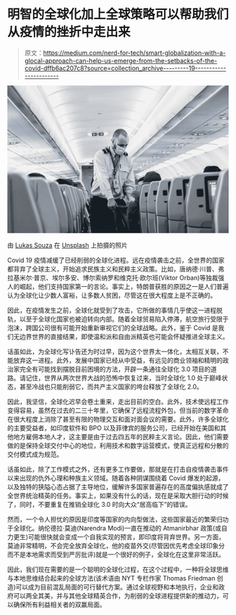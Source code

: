 # 明智的全球化加上全球策略可以帮助我们从疫情的挫折中走出来

> 原文：<https://medium.com/nerd-for-tech/smart-globalization-with-a-glocal-approach-can-help-us-emerge-from-the-setbacks-of-the-covid-dffb6ac207c8?source=collection_archive---------19----------------------->

![](img/0db38016b9b708c8c15bb44ad6158a68.png)

由 [Lukas Souza](https://unsplash.com/@lukassouza?utm_source=medium&utm_medium=referral) 在 [Unsplash](https://unsplash.com?utm_source=medium&utm_medium=referral) 上拍摄的照片

Covid 19 疫情减缓了已经削弱的全球化进程。远在疫情袭击之前，全世界的国家都背弃了全球主义，开始追求民族主义和民粹主义政策。比如，唐纳德·川普、弗拉基米尔·普京、埃尔多安、博尔索纳罗和维克托·欧尔班(Viktor Orban)等独裁强人的崛起，他们支持国家第一的言论。事实上，特朗普获胜的原因之一是人们普遍认为全球化让少数人富裕，让多数人贫困，尽管这在很大程度上是不正确的。

因此，在疫情发生之前，全球化就受到了攻击，它所做的事情几乎使这一进程脱轨，以至于全球化国家也被迫转向内部。随着全球贸易陷入停滞，航空旅行受限于泡沫，跨国公司很有可能开始重新审视它们的全球战略。此外，鉴于 Covid 是我们无边界世界的直接结果，即使温和派和自由派精英也可能会怀疑推进全球主义。

话虽如此，为全球化写讣告还为时过早，因为这个世界太一体化，太相互关联，不能放弃这一进程。此外，发展中国家已经从中受益，有远见的商业领袖和精明的政治家完全有可能找到摆脱目前困境的方法，开辟一条通往全球化 3.0 项目的道路。请记住，世界从两次世界大战的恐怖中恢复过来，当时全球化 1.0 处于巅峰状态，甚至冷战也只能削弱它，而共产主义国家的垮台释放了全球化 2.0。

因此，我坚信，全球化迟早会卷土重来，走出目前的空白。此外，技术使远程工作变得容易，虽然在过去的二三十年里，它确保了远程流程外包，但当前的数字革命在很大程度上消除了甚至有限的物理交互和面对面会议的需要。此外，许多全球化的主要受益者，如印度软件和 BPO 以及菲律宾的服务公司，已经开始在美国和其他地方雇佣本地人才，这主要是由于过去四五年的民粹主义言论。因此，他们需要做的是保持全球交付中心的地位，利用技术和数字运营模式，使真正远程和分散的交付模式成为规范。

话虽如此，除了工作模式之外，还有更多工作要做，那就是在打击自疫情袭击事件以来出现的仇外心理和种族主义领域。随着各种阴谋围绕着 Covid 爆发的起源，以及独特的狭隘心态占据了主导地位，缓解许多国家普遍存在的高度偏执感就成了全世界统治精英的任务。事实上，如果没有什么的话，现在是采取大胆行动的时候了，同时，不要重复在推销全球化 3.0 时向大众“居高临下”的错误。

然而，一个令人担忧的原因是印度等国家的内向型做法，这些国家最近的繁荣归功于全球化。纳伦德拉·莫迪(Narendra Modi)一直在推动的 Atmanirbhar 政策(或自力更生)可能很快就会变成一个自我实现的预言，即印度将背弃世界。另一方面，莫迪非常精明，不会完全放弃全球化，他的疫苗外交(尽管因优先考虑全球印象分而不是本地需求而受到严厉批评)就是一个很好的例子，全球化在这里非常活跃。

因此，我们现在需要的是一个聪明的全球化过程，在这个过程中，一种将全球思维与本地思维结合起来的全球方法(该术语由 NYT 专栏作家 Thomas Friedman 创造)可以成为目前混乱局面的可行替代方案。通过全球视野和本地执行，企业和政府可以两全其美，并与其他全球精英合作，为削弱的全球进程提供新的推动力，可以确保所有利益相关者的双赢局面。